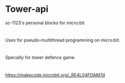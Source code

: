 # Tower-api
sc-1123's personal blocks for micro:bit
#
Uses for pseudo-multithread programming on micro:bit.
#
Specially for tower defence game.
#
https://makecode.microbit.org/_RE4L04FDAM7d
